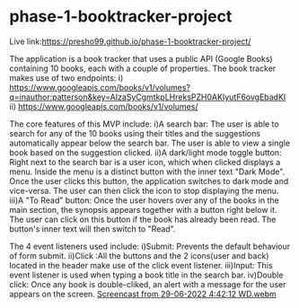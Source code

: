 # phase-1-booktracker-project

Live link:https://presho99.github.io/phase-1-booktracker-project/
  
The application is a book tracker that uses a public API (Google Books) containing 10 books, each with a couple of properties. The book tracker makes use of two endpoints:
i) https://www.googleapis.com/books/v1/volumes?q=inauthor:patterson&key=AIzaSyCgmtkpLHreksPZH0AKIyutF6ovgEbadKI
ii) https://www.googleapis.com/books/v1/volumes/


The core features of this MVP include:
i)A search bar: The user is able to search for any of the 10 books using their titles and the suggestions automatically appear below the search bar. The user is able to view a single book based on the suggestion clicked.
ii)A dark/light mode toggle button: Right next to the search bar is a user icon, which when clicked displays a menu. Inside the menu is a distinct button with the inner text "Dark Mode". Once the user clicks this button, the application switches to dark mode and vice-versa. The user can then click the icon to stop displaying the menu.
iii)A "To Read" button: Once the user hovers over any of the books in the main section, the synopsis appears together with a button right below it. The user can click on this button if the book has already been read. The button's inner text will then switch to "Read".

The 4 event listeners used include:
i)Submit: Prevents the default behaviour of form submit.
ii)Click :All the buttons and the 2 icons(user and back) located in the header make use of the click event listener.
iii)Input: This event listener is used when typing a book title in the search bar.
iv)Double click: Once any book is double-cliked, an alert with a message for the user appears on the screen.
[Screencast from 29-06-2022  4:42:12 WD.webm](https://user-images.githubusercontent.com/73560150/176343260-606f5e38-6ae3-46f7-94a1-b0a461534cc4.webm)
